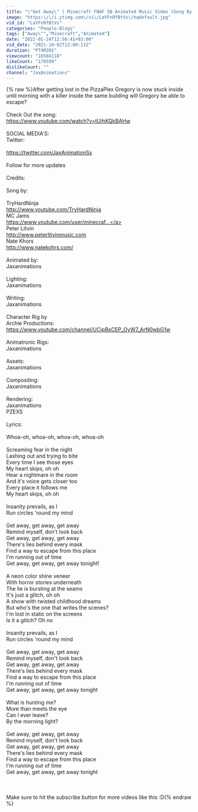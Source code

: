 ```yaml
---
title: "\"Get Away\" | Minecraft FNAF SB Animated Music Video (Song By TryHardNinja)"
image: "https:\/\/i.ytimg.com\/vi\/LaYFnRfBtVs\/hqdefault.jpg"
vid_id: "LaYFnRfBtVs"
categories: "People-Blogs"
tags: ["Away\"","Minecraft","Animated"]
date: "2022-01-24T12:56:41+03:00"
vid_date: "2021-10-02T12:00:11Z"
duration: "PT4M20S"
viewcount: "16584118"
likeCount: "178599"
dislikeCount: ""
channel: "JaxAnimations"
---
```

{% raw %}After getting lost in the PizzaPlex Gregory is now stuck inside until morning  with a killer inside the same building will Gregory be able to escape?<br /><br />Check Out the song:<br /><a rel="nofollow" target="blank" href="https://www.youtube.com/watch?v=tUihKQkBAHw">https://www.youtube.com/watch?v=tUihKQkBAHw</a><br /><br />SOCIAL MEDIA'S:<br />Twitter:<br /><br /><a rel="nofollow" target="blank" href="https://twitter.com/JaxAnimationSs">https://twitter.com/JaxAnimationSs</a><br /><br />Follow for more updates<br /><br />Credits:<br /> <br />Song by:<br /><br />TryHardNinja <br /><a rel="nofollow" target="blank" href="http://www.youtube.com/TryHardNinja">http://www.youtube.com/TryHardNinja</a><br />MC Jams<br /><a rel="nofollow" target="blank" href="https://www.youtube.com/user/minecraf...">https://www.youtube.com/user/minecraf...</a><br />Peter Litvin<br /><a rel="nofollow" target="blank" href="http://www.peterlitvinmusic.com">http://www.peterlitvinmusic.com</a><br />Nate Khors<br /><a rel="nofollow" target="blank" href="http://www.natekohrs.com/">http://www.natekohrs.com/</a><br /><br />Animated by:<br />Jaxanimations <br /><br />Lighting:<br />Jaxanimations<br /><br />Writing:<br />Jaxanimations<br /><br />Character Rig by<br />Archie Productions:<br /><a rel="nofollow" target="blank" href="https://www.youtube.com/channel/UCjpBsCEP_OyW7_ArN0wbG1w">https://www.youtube.com/channel/UCjpBsCEP_OyW7_ArN0wbG1w</a><br /><br />Animatronic Rigs:<br />Jaxanimations<br /><br />Assets:<br />Jaxanimations<br /><br />Compositing:<br />Jaxanimations<br /><br />Rendering:<br />Jaxanimations<br />PZEXS<br /><br />Lyrics:<br /><br />Whoa-oh, whoa-oh, whoa-oh, whoa-oh<br /><br />Screaming fear in the night<br />Lashing out and trying to bite<br />Every time I see those eyes<br />My heart skips, oh oh<br />Hear a nightmare in the room<br />And it's voice gets closer too<br />Every place it follows me<br />My heart skips, oh oh<br /><br />Insanity prevails, as I<br />Run circles 'round my mind<br /><br />Get away, get away, get away<br />Remind myself, don't look back<br />Get away, get away, get away<br />There's lies behind every mask<br />Find a way to escape from this place<br />I'm running out of time<br />Get away, get away, get away tonight!<br /><br />A neon color shine veneer<br />With horror stories underneath<br />The lie is bursting at the seams<br />It's just a glitch, oh oh<br />A show with twisted childhood dreams<br />But who's the one that writes the scenes?<br />I'm lost in static on the screens<br />Is it a glitch? Oh no<br /><br />Insanity prevails, as I<br />Run circles 'round my mind<br /><br />Get away, get away, get away<br />Remind myself, don't look back<br />Get away, get away, get away<br />There's lies behind every mask<br />Find a way to escape from this place<br />I'm running out of time<br />Get away, get away, get away tonight<br /><br />What is hunting me?<br />More than meets the eye<br />Can I ever leave?<br />By the morning light?<br /><br />Get away, get away, get away<br />Remind myself, don't look back<br />Get away, get away, get away<br />There's lies behind every mask<br />Find a way to escape from this place<br />I'm running out of time<br />Get away, get away, get away tonight<br /><br /><br /><br />Make sure to hit the subscribe button for more videos like this :D{% endraw %}
